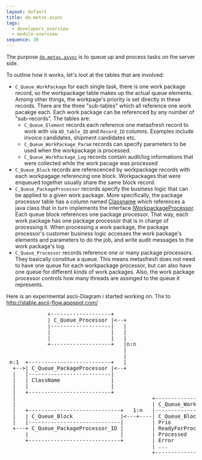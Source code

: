 ```yaml
---
layout: default
title: de.metas.async
tags: 
  - developers_overview
  - module-overview
sequence: 30
---
```


The purpose [`de.metas.async`](https://github.com/metasfresh/metasfresh/tree/master/de.metas.async) is to queue up and process tasks on the server side.

To outline how it works, let's loot at the tables that are involved:

* `C_Queue_WorkPackage` for each single task, there is one work package record, so the workpackage table makes up the actual queue elements. Among other things, the workpage's priority is set directly in these records.
There are the three "sub-tables" which all reference one work pacakge each. Each work package can be referenced by any number of "sub-records". The tables are:
  - `C_Queue_Element` records each reference one metasfresh record to work with via `AD_table_ID` and `Record_ID` columns. Examples include invoice candidates, shipment candidates etc.
  - `C_Queue_WorkPackage_Param` records can specify parameters to be used when the workpackage is processed.
  - `C_Queue_WorkPackage_Log` records contain audit/log informations that were collected while the work pacage was processed
* `C_Queue_Block` records are referecenced by workpackage records with each workpagage referencing one block. Workpackages that were enqueued together usually share the same block record.
* `C_Queue_PackageProcessor` records specify the business logic that can be applied to a given work package. More specifically, the package processor table has a column named [Classname](http://metasfresh.com/javadoc/metasfresh-master/de/metas/async/model/I_C_Queue_PackageProcessor.html#COLUMN_Classname)
which references a java class that in turn implements the interface [IWorkpackageProcessor](http://metasfresh.com/javadoc/metasfresh-master/de/metas/async/spi/IWorkpackageProcessor.html).
Each queue block references one package processor. That way, each work package has one package processor that is in charge of processing it. 
When processing a work package, the package processor's customer business logic accesses the work package's elements and parameters to do the job, and write audit messages to the work package's log.
* `C_Queue_Processor` records reference one or many package processors. They basically constitue a queue. 
This means metasfresh does not need to have one queue for each workpackage processor, but can also have one queue for different kinds of work packages.
Also, the work package processor controls how many threads are assinged to the queue it represents.

Here is an experimental ascii-Diagram i started working on.
Thx to http://stable.ascii-flow.appspot.com/

<pre>
             +-------------------+
             | C_Queue_Processor |&lt;--+
             |-------------------|   |
             |                   |   |                                         +---------------------------+
             |                   |   |                                      +-+| C_Queue_Element           |
             +-------------------+   |n:n                                   |  |---------------------------|
                                     |                                      |  | C_Queue_WorkPackage_ID    |
                                     |                                      |  | AD_Table_ID               |
 n:1  +--------------------------+   |                                      |  | Record_ID                 |
  +--&gt;| C_Queue_PackageProcessor |&lt;--+                                      |  +---------------------------+
  |   |--------------------------|                                          |
  |   | ClassName                |                                          |
  |   |                          |                                          |  +---------------------------+
  |   +--------------------------+                                          |  | C_Queue_WorkPackage_Param |
  |                                           +---------------------+  1:n  |  |---------------------------|
  |                                           | C_Queue_WorkPackage |&lt;------+--+ C_Queue_WorkPackage_ID    |
  |   +-----------------------------+   1:n   |---------------------|       |  |                           |
  |   | C_Queue_Block               |&lt;---+----| C_Queue_Block_ID    |       |  +---------------------------+
  |   |-----------------------------|         | Prio                |       |
  +---+ C_Queue_PackageProcessor_ID |         | ReadyForProcessing  |       |
      |                             |         | Processed           |       |  +---------------------------+
      +-----------------------------+         | Error               |       |  | C_Queue_WorkPackage_Log   |
                                              | ...                 |       |  |---------------------------|
                                              +---------------------+       +--+ C_Queue_WorkPackage_ID    |
                                                                               |                           |
                                                                               +---------------------------+</pre>

